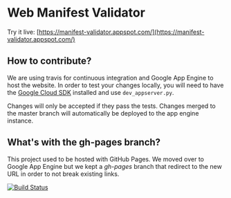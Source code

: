 # Web Manifest Validator

Try it live: [https://manifest-validator.appspot.com/](https://manifest-validator.appspot.com/)

## How to contribute?

We are using travis for continuous integration and Google App Engine to host the website. In order to test your changes locally, you will need to have the [Google Cloud SDK](https://cloud.google.com/sdk/) installed and use `dev_appserver.py`.

Changes will only be accepted if they pass the tests. Changes merged to the master branch will automatically be deployed to the app engine instance.

## What's with the gh-pages branch?

This project used to be hosted with GitHub Pages. We moved over to Google App Engine but we kept a _gh-pages_ branch that redirect to the new URL in order to not break existing links.

[![Build Status](https://travis-ci.org/mounirlamouri/manifest-validator.svg?branch=gh-pages)](https://travis-ci.org/mounirlamouri/manifest-validator)
